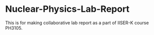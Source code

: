 # Nuclear-Physics-Lab-Report
This is for making collaborative lab report as a part of IISER-K course PH3105.
